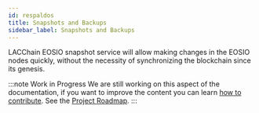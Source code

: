 ```yaml
---
id: respaldos
title: Snapshots and Backups
sidebar_label: Snapshots and Backups
---
```


LACChain EOSIO snapshot service will allow making changes in the EOSIO nodes quickly, without the necessity of synchronizing the blockchain since its genesis.

:::note Work in Progress
We are still working on this aspect of the documentation, if you want to improve the content you can learn [how to contribute](../guias/contribuir). See the [Project Roadmap](../roadmap).
:::